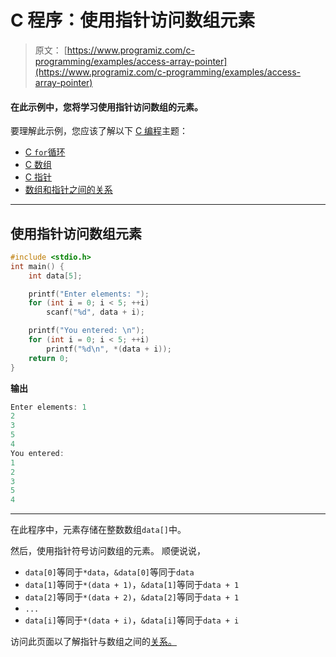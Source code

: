 # C 程序：使用指针访问数组元素

> 原文： [https://www.programiz.com/c-programming/examples/access-array-pointer](https://www.programiz.com/c-programming/examples/access-array-pointer)

#### 在此示例中，您将学习使用指针访问数组的元素。

要理解此示例，您应该了解以下 [C 编程](/c-programming "C tutorial")主题：

*   [C `for`循环](/c-programming/c-for-loop)
*   [C 数组](/c-programming/c-arrays)
*   [C 指针](/c-programming/c-pointers)
*   [数组和指针之间的关系](/c-programming/c-pointers-arrays)

* * *

## 使用指针访问数组元素

```c
#include <stdio.h>
int main() {
    int data[5];

    printf("Enter elements: ");
    for (int i = 0; i < 5; ++i)
        scanf("%d", data + i);

    printf("You entered: \n");
    for (int i = 0; i < 5; ++i)
        printf("%d\n", *(data + i));
    return 0;
} 
```

**输出**

```c
Enter elements: 1
2
3
5
4
You entered: 
1
2
3
5
4 
```

* * *

在此程序中，元素存储在整数数组`data[]`中。

然后，使用指针符号访问数组的元素。 顺便说说，

*   `data[0]`等同于`*data`，`&data[0]`等同于`data`
*   `data[1]`等同于`*(data + 1)`，`&data[1]`等同于`data + 1`
*   `data[2]`等同于`*(data + 2)`，`&data[2]`等同于`data + 1`
*   `...`
*   `data[i]`等同于`*(data + i)`，`&data[i]`等同于`data + i`

访问此页面以了解指针与数组之间的[关系。](https://www.programiz.com/c-programming/c-pointers-arrays)